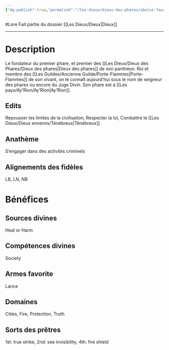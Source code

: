 ```yaml
---
{"dg-publish":true,"permalink":"/les-dieux/dieux-des-phares/abelus-faustinius/"}
---
```


#Lore
Fait partie du dossier [[Les Dieux/Dieux\|Dieux]]

-------

# Description
Le fondateur du premier phare, et premier des [[Les Dieux/Dieux des Phares/Dieux des phares\|Dieux des phares]] de son panthéon. Roi et membre des [[Les Guildes/Ancienne Guilde/Porte-Flammes\|Porte-Flammes]] de son vivant, on le connaît aujourd’hui sous le nom de seigneur des phares ou encore du Juge Divin.
Son phare est à [[Les pays/Ay'Rion/Ay’Rion\|Ay’Rion]].
## Edits
Repousser les limites de la civilisation, Respecter la loi, Combattre le [[Les Dieux/Dieux ennemis/Ténébreux\|Ténébreux]]
## Anathème
S’engager dans des activités criminels
## Alignements des fidèles
LB, LN, NB
# Bénéfices
## Sources divines
Heal or Harm
## Compétences divines
Society
## Armes favorite
Lance
## Domaines
Cities, Fire, Protection, Truth
## Sorts des prêtres
1st: true strike, 2nd: see invisibility, 4th: fire shield